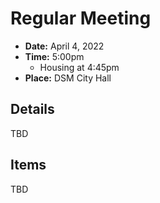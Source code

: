 # Regular Meeting

- **Date:** April 4, 2022
- **Time:** 5:00pm 
    - Housing at 4:45pm
- **Place:** DSM City Hall

## Details

TBD

## Items

TBD
